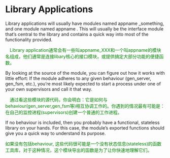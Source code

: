 # Library Applications

Library applications will usually have modules named appname _something, and one module named appname . This will usually be the interface module that’s central to the library and contains a quick way into most of the functionality provided.
<p></p>
<font color="green">
&emsp;Library application通常会有一些叫appname_XXX和一个叫appname的模块名组成，他们通常是连接libary核心的接口模块，或提供搞定大部分功能的便捷函数。
</font>
<p></p>
By looking at the source of the module, you can figure out how it works with little effort: If the module adheres to any given behaviour (gen_server, gen_fsm, etc.), you’re most likely expected to start a process under one of your own supervisors and call it that way.
<p></p>
<font color="green">
&emsp;通过看这些模块的源代码，你会明白：它是如何与behaviour(gen_server,gen_fsm等)相互协调工作的。你遇到的情况最有可能是：在自己的监控进程(supervisors)创建一个普通的工作进程。
</font>
<p></p>
If no behaviour is included, then you probably have a functional, stateless library on your hands. For this case, the module’s exported functions should give you a quick way to understand its purpose.
<p></p>
<font color="green">
如果没有包括behaviour, 这些代码很可能是一个没有状态信息(stateless)的函数工具库，对于这种情况，这个模块导出的函数是为了让你快速地理解它们。
</font>
